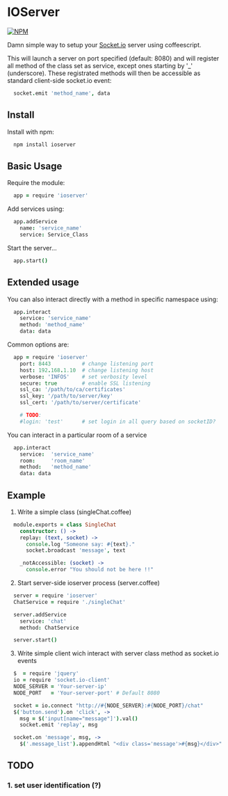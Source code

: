 # IOServer

[![NPM](https://nodei.co/npm/ioserver.png?compact=true)](https://nodei.co/npm/ioserver/)

Damn simple way to setup your [Socket.io](http://socket.io) server using coffeescript.

This will launch a server on port specified (default: 8080) and will register all method of the class set as service, except ones starting by '_' (underscore).
These registrated methods will then be accessible as standard client-side socket.io event:

```coffeescript
  socket.emit 'method_name', data
```


## Install

Install with npm:
  ```sh
    npm install ioserver
  ```
  
## Basic Usage

Require the module:
  ```coffeescript
    app = require 'ioserver'
  ```

Add services using:
  ```coffeescript
    app.addService
      name: 'service_name'
      service: Service_Class
  ```

Start the server...
  ```coffeescript
    app.start()
  ```


## Extended usage

You can also interact directly with a method in specific namespace using:
  ```coffeescript
    app.interact
      service: 'service_name'
      method: 'method_name'
      data: data
  ```

Common options are:
  ```coffeescript
    app = require 'ioserver'
      port: 8443          # change listening port
      host: 192.168.1.10  # change listening host
      verbose: 'INFOS'    # set verbosity level
      secure: true        # enable SSL listening
      ssl_ca: '/path/to/ca/certificates'
      ssl_key: '/path/to/server/key'
      ssl_cert: '/path/to/server/certificate'

      # TODO: 
      #login: 'test'      # set login in all query based on socketID?

  ```
You can interact in a particular room of a service
  ```coffeescript
    app.interact
      service:  'service_name'
      room:     'room_name'
      method:   'method_name'
      data: data
  ```

## Example

1. Write a simple class (singleChat.coffee)
  ```coffeescript
    module.exports = class SingleChat
      constructor: () ->
      replay: (text, socket) ->
        console.log "Someone say: #{text}."
        socket.broadcast 'message', text

      _notAccessible: (socket) ->
        console.error "You should not be here !!"
  ```

2. Start server-side ioserver process (server.coffee)
  ```coffeescript
    server = require 'ioserver'
    ChatService = require './singleChat'

    server.addService
      service: 'chat'
      method: ChatService

    server.start()
  ```


3. Write simple client wich interact with server class method as socket.io events
  ```coffeescript
    $  = require 'jquery'
    io = require 'socket.io-client'
    NODE_SERVER = 'Your-server-ip'
    NODE_PORT   = 'Your-server-port' # Default 8080

    socket = io.connect "http://#{NODE_SERVER}:#{NODE_PORT}/chat"
    $('button.send').on 'click', ->
      msg = $('input[name="message"]').val()
      socket.emit 'replay', msg

    socket.on 'message', msg, ->
      $('.message_list').appendHtml "<div class='message'>#{msg}</div>"
  ```

## TODO

### 1. set user identification (?)